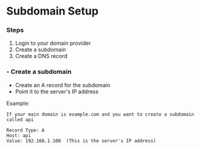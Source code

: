 # Subdomain Setup

### Steps
1. Login to your domain provider
2. Create a subdomain
3. Create a DNS record

### - Create a subdomain
- Create an A record for the subdomain
- Point it to the server's IP address

Example:
```
If your main domain is example.com and you want to create a subdomain called api

Record Type: A
Host: api
Value: 192.168.1.100  (This is the server's IP address)
```